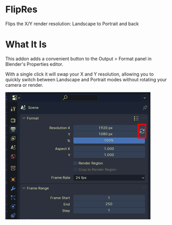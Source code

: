 # FlipRes
Flips the X/Y render resolution: Landscape to Portrait and back

# What It Is
This addon adds a convenient button to the Output > Format panel in Blender's Properties editor.

With a single click it will swap your X and Y resolution, allowing you to quickly switch between Landscape and Portrait modes without rotating your camera or render.

![](/FlipResv1.png)
